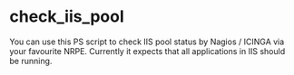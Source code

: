 # check_iis_pool

You can use this PS script to check IIS pool status by Nagios / ICINGA via your favourite NRPE.
Currently it expects that all applications in IIS should be running.

